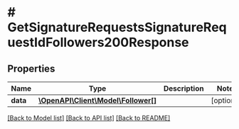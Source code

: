 # # GetSignatureRequestsSignatureRequestIdFollowers200Response

## Properties

Name | Type | Description | Notes
------------ | ------------- | ------------- | -------------
**data** | [**\OpenAPI\Client\Model\Follower[]**](Follower.md) |  | [optional]

[[Back to Model list]](../../README.md#models) [[Back to API list]](../../README.md#endpoints) [[Back to README]](../../README.md)
